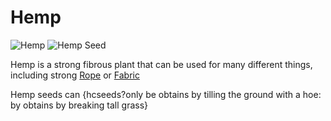 # Hemp

![Hemp](item:betterwithmods:material@2)
![Hemp Seed](block:betterwithmods:hemp)

Hemp is a strong fibrous plant that can be used for many different things, including strong [Rope](../items/rope.md) or [Fabric](../items/fabric.md)

Hemp seeds can {hcseeds?only be obtains by tilling the ground with a hoe: by obtains by breaking tall grass}